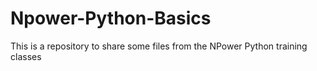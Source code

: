 # Npower-Python-Basics
This is a repository to share some files from the NPower Python training classes
